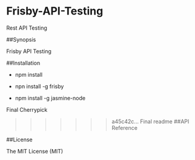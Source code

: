 # Frisby-API-Testing
Rest API Testing

##Synopsis

Frisby API Testing

##Installation

* npm install

* npn install -g frisby
* npm install -g jasmine-node

Final Cherrypick

>>>>>>> a45c42c... Final readme
##API Reference

##License

The MIT License (MIT)